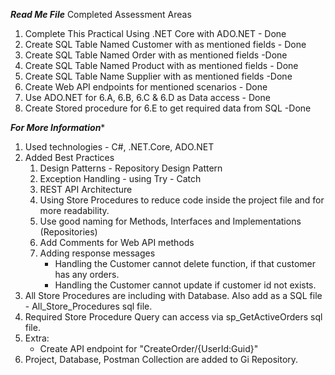 *********Read Me File*********
Completed Assessment Areas
1) Complete This Practical Using .NET Core with ADO.NET - Done
2) Create SQL Table Named Customer with as mentioned fields - Done
3) Create SQL Table Named Order with as mentioned fields -Done
4) Create SQL Table Named Product with as mentioned fields - Done
5) Create SQL Table Name Supplier with as mentioned fields -Done
6) Create Web API endpoints for mentioned scenarios - Done
7) Use ADO.NET for 6.A, 6.B, 6.C & 6.D as Data access - Done
8) Create Stored procedure for 6.E to get required data from SQL -Done

*****For More Information******
1) Used technologies - C#, .NET.Core, ADO.NET
2) Added Best Practices
   1) Design Patterns - Repository Design Pattern
   2) Exception Handling - using Try - Catch
   3) REST API Architecture
   4) Using Store Procedures to reduce code inside the project file and for more readability.
   5) Use good naming for Methods, Interfaces and Implementations (Repositories)
   6) Add Comments for Web API methods
   7) Adding response messages
      * Handling the Customer cannot delete function, if that customer has any orders.
      * Handling the Customer cannot update if customer id not exists.
3) All Store Procedures are including with Database. Also add as a SQL file - All_Store_Procedures sql file.
4) Required Store Procedure Query can access via sp_GetActiveOrders sql file.
5) Extra: 
     * Create API endpoint for "CreateOrder/{UserId:Guid}"
5) Project, Database, Postman Collection are added to Gi Repository.
